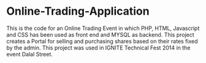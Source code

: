 # Online-Trading-Application
This is the code for an Online Trading Event in which PHP, HTML, Javascript and CSS has been used as front end and MYSQL as backend. 
This project creates a Portal for selling and purchasing shares based on their rates fixed by the admin.
This project was used in IGNITE Technical Fest 2014 in the event Dalal Street.  
